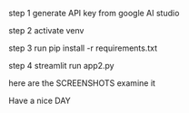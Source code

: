 step 1 generate API key from google AI studio

step 2 activate venv

step 3 run pip install -r requirements.txt

step 4 streamlit run app2.py

here are the SCREENSHOTS examine it

Have a nice DAY

